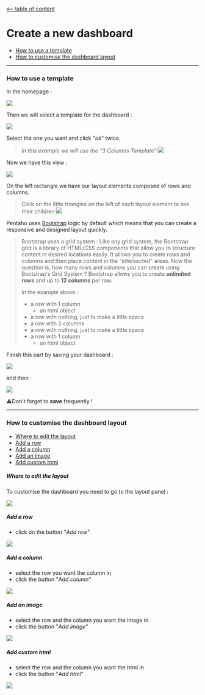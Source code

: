 

[<-- table of content](Create%20a%20dashboard.md)

# Create a new dashboard

* [How to use a template](#how-to-use-a-template)
* [How to customise the dashboard layout](#how-to-customise-the-dashboard-layout)

---

### How to use a template
In the homepage :

![](https://i.imgur.com/CLm8P0W.png)

Then we will select a template for the dashboard :

![](https://i.imgur.com/Nx8MEM8.png)

Select the one you want and click "*ok*" twice.
> *In this example we will use the "3 Columns Template"*
![](https://i.imgur.com/61dX9t9.png)

Now we have this view :

![](https://i.imgur.com/zOCh7EW.png)

On the left rectangle we have our layout elements composed of rows and columns.
> Click on the little triangles on the left of each layout element to see their children
![](https://i.imgur.com/58LXUSg.png)

Pentaho uses [Bootstrap](https://getbootstrap.com/) logic by default which means that you can create a responsive and designed layout quickly.
> Bootstrap uses a grid system :
Like any grid system, the Bootstrap grid is a library of HTML/CSS components that allow you to structure content in desired locations easily.
It allows you to create rows and columns and then place content in the "intersected" areas.
Now the question is, how many rows and columns you can create using Bootstrap's Grid System ? Bootstrap allows you to create  **unlimited rows** and up to **12 columns** per row.
>
> In the example above :
> * a row with 1 column
>   *  an html object
> * a row with nothing, just to make a little space
> * a row with 3 columns
> * a row with nothing, just to make a little space
> * a row with 1 column
>   *  an html object

Finish this part by saving your dashboard :

![](https://i.imgur.com/cdO7JcK.png)

and then 

![](https://i.imgur.com/jEW5y73.png)

⚠️Don't forget to **save** frequently !

---

### How to customise the dashboard layout

* [Where to edit the layout](#where-to-edit-the-layout)
* [Add a row](#add-a-row)
* [Add a column](#add-a-column)
* [Add an image](#add-an-image)
* [Add custom html](#add-custom-html)


##### Where to edit the layout

To customise the dashboard you need to go to the layout panel :

![](https://i.imgur.com/vNOHzDu.png)

##### Add a row

* click on the button "*Add row*"

![](https://i.imgur.com/nN0d7AV.png)

##### Add a column
* select the row you want the column in
* click the button "*Add column*"

![](https://i.imgur.com/Lmt98Jl.png)

##### Add an image
* select the row and the column you want the image in
* click the button "*Add image*"

![](https://i.imgur.com/dxk4Lau.png)

##### Add custom html
* select the row and the column you want the html in
* click the button "*Add html*"

![](https://i.imgur.com/FEpKqyR.png)
